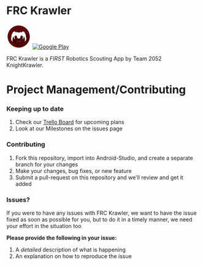 # FRC Krawler

<img src="https://raw.githubusercontent.com/frc2052/FRC-Krawler/master/art/logoformarketing.jpg" width="64"> [![Google Play](http://developer.android.com/images/brand/en_generic_rgb_wo_60.png)](https://play.google.com/store/apps/details?id=com.team2052.frckrawler&hl=en)

FRC Krawler is a *FIRST* Robotics Scouting App by Team 2052 KnightKrawler.

# Project Management/Contributing
### Keeping up to date
  1. Check our [Trello Board](https://trello.com/b/LCJL8AKc) for upcoming plans
  2. Look at our Milestones on the issues page
  
### Contributing
  1. Fork this repository, import into Android-Studio, and create a separate branch for your changes
  2. Make your changes, bug fixes, or new feature
  3. Submit a pull-request on this repository and we'll review and get it added
  
### Issues?
  If you were to have any issues with FRC Krawler, we want to have the issue fixed as soon as possible for you, but to do it   in a timely manner, we need your effort in the situation too

  **Please provide the following in your issue:**
  1. A *detailed* description of what is happening
  2. An explanation on how to reproduce the issue



